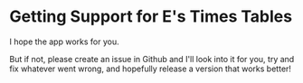 # Getting Support for E's Times Tables

I hope the app works for you.

But if not, please create an issue in Github and I'll look into it for you, try
and fix whatever went wrong, and hopefully release a version that works better!
